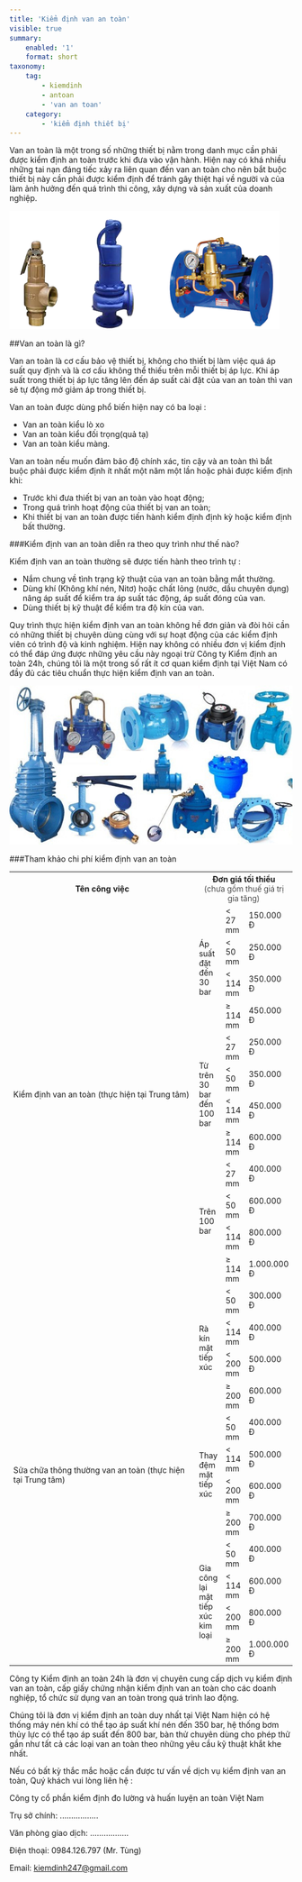 ```yaml
---
title: 'Kiểm định van an toàn'
visible: true
summary:
    enabled: '1'
    format: short
taxonomy:
    tag:
        - kiemdinh
        - antoan
        - 'van an toan'
    category:
        - 'kiểm định thiết bị'
---
```


Van an toàn là một trong số những thiết bị nằm trong danh mục cần phải được kiểm định an toàn trước khi đưa vào vận hành. Hiện nay có khá nhiều những tai nạn đáng tiếc xảy ra liên quan đến van an toàn cho nên bắt buộc thiết bị này cần phải được kiểm định để tránh gây thiệt hại về người và của làm ảnh hưởng đến quá trình thi công, xây dựng và sản xuất của doanh nghiệp.

![kiem dinh van an toan](kiem-dinh-van-an-toan.png)

##Van an toàn là gì?

Van an toàn là cơ cấu bảo vệ thiết bị, không cho thiết bị làm việc quá áp suất quy định và là cơ cấu không thể thiếu trên mỗi thiết bị áp lực. Khi áp suất trong thiết bị áp lực tăng lên đến áp suất cài đặt của van an toàn thì van sẽ tự động mở giảm áp trong thiết bị.

Van an toàn được dùng phổ biến hiện nay có ba loại :

 - Van an toàn kiểu lò xo
 - Van an toàn kiểu đối trọng(quả tạ)
 - Van an toàn kiểu màng.
 
Van an toàn nếu muốn đảm bảo độ chính xác, tin cậy và an toàn thì bắt buộc phải được kiểm định ít nhất một năm một lần hoặc phải được kiểm định khi:

- Trước khi đưa thiết bị van an toàn vào hoạt động;
- Trong quá trình hoạt động của thiết bị van an toàn;
- Khi thiết bị van an toàn được tiến hành kiểm định định kỳ hoặc kiểm định bất thường.

###Kiểm định van an toàn diễn ra theo quy trình như thế nào?

Kiểm định van an toàn thường sẽ được tiến hành  theo trình tự :

- Nắm chung về tình trạng kỹ thuật của van an toàn bằng mắt thường.
- Dùng khí (Không khí nén, Nitơ) hoặc chất lỏng (nước, dầu chuyên dụng) nâng áp suất để kiểm tra áp suất tác động, áp suất đóng của van.
- Dùng thiết bị kỹ thuật để kiểm tra độ kín của van.

Quy trình thực hiện kiểm định van an toàn không hề đơn giản và đòi hỏi cần có những thiết bị chuyên dùng cùng với sự hoạt động của các kiểm định viên có trình độ và kinh nghiệm. Hiện nay không có nhiều đơn vị kiểm định có thể đáp ứng được những yêu cầu này ngoại trừ Công ty Kiểm định an toàn 24h, chúng tôi là một trong số rất ít cơ quan kiểm định tại Việt Nam có đầy đủ các tiêu chuẩn thực hiện kiểm định van an toàn.

![kiem dinh van an toan](kiem-dinh-van-an-toan.jpg)

###Tham khảo chi phí kiểm định van an toàn

<table class="table table-bordered">
    <tbody>
        <tr>
            <th width="330">Tên công việc</th>
            <th colspan="3">Đơn giá tối thiểu
            <br>
            <span style="font-weight: 300">(chưa gồm thuế giá trị gia tăng)</span></th>
        </tr>
        <tr>
            <td rowspan="12">Kiểm định van an toàn
            (thực hiện tại Trung tâm)</td>
            <td rowspan="4">Áp suất đặt đến 30 bar</td>
            <td>&lt; 27 mm</td>
            <td>150.000 Đ</td>
        </tr>
        <tr>
            <td>&lt; 50 mm</td>
            <td>250.000 Đ</td>
            </tr>
        <tr>
            <td>&lt; 114 mm</td>
            <td>350.000 Đ</td>
        </tr>
        <tr>
            <td>≥ 114 mm</td>
            <td>450.000 Đ</td>
        </tr>
        <tr>
            <td rowspan="4">Từ trên 30 bar đến
            100 bar</td>
            <td>&lt; 27 mm</td>
            <td>250.000 Đ</td>
        </tr>
        <tr>
            <td>&lt; 50 mm</td>
            <td>350.000 Đ</td>
        </tr>
        <tr>
            <td>&lt; 114 mm</td>
            <td>450.000 Đ</td>
        </tr>
        <tr>
            <td>≥ 114 mm</td>
            <td>600.000 Đ</td>
        </tr>
        <tr>
            <td rowspan="4">Trên 100 bar</td>
            <td>&lt; 27 mm</td>
            <td>400.000 Đ</td>
        </tr>
        <tr>
            <td>&lt; 50 mm</td>
            <td>600.000 Đ</td>
        </tr>
        <tr>
            <td>&lt; 114 mm</td>
            <td>800.000 Đ</td>
        </tr>
        <tr>
            <td>≥ 114 mm</td>
            <td>1.000.000 Đ</td>
        </tr>
        <tr>
            <td rowspan="12">Sửa chữa thông thường van an toàn
            (thực hiện tại Trung tâm)</td>
            <td rowspan="4">Rà kín mặt tiếp xúc</td>
            <td>&lt; 50 mm</td>
            <td>300.000 Đ</td>
        </tr>
        <tr>
            <td>&lt; 114 mm</td>
            <td>400.000 Đ</td>
        </tr>
        <tr>
            <td>&lt; 200 mm</td>
            <td>500.000 Đ</td>
        </tr>
        <tr>
            <td>≥ 200 mm</td>
            <td>600.000 Đ</td>
        </tr>
        <tr>
            <td rowspan="4">Thay đệm mặt tiếp xúc</td>
            <td>&lt; 50 mm</td>
            <td>400.000 Đ</td>
        </tr>
        <tr>
            <td>&lt; 114 mm</td>
            <td>500.000 Đ</td>
        </tr>
        <tr>
            <td>&lt; 200 mm</td>
            <td>600.000 Đ</td>
        </tr>
        <tr>
            <td>≥ 200 mm</td>
            <td>700.000 Đ</td>
        </tr>
        <tr>
            <td rowspan="4">Gia công lại mặt tiếp xúc kim loại</td>
            <td>&lt; 50 mm</td>
            <td>400.000 Đ</td>
        </tr>
        <tr>
            <td>&lt; 114 mm</td>
            <td>600.000 Đ</td>
        </tr>
        <tr>
            <td>&lt; 200 mm</td>
            <td>800.000 Đ</td>
        </tr>
        <tr>
            <td>≥ 200 mm</td>
            <td>1.000.000 Đ</td>
        </tr>
    </tbody>
</table>

Công ty Kiểm định an toàn 24h là đơn vị chuyên cung cấp dịch vụ kiểm định van an toàn, cấp giấy chứng nhận kiểm định van an toàn cho các doanh nghiệp, tổ chức sử dụng van an toàn trong quá trình lao động.

Chúng tôi là đơn vị kiểm định an toàn duy nhất tại Việt Nam hiện có hệ thống máy nén khí có thể tạo áp suất khí nén đến 350 bar, hệ thống bơm thủy lực có thể tạo áp suất đến 800 bar, bàn thử chuyên dùng cho phép thử gần như tất cả các loại van an toàn theo những yêu cầu kỹ thuật khắt khe nhất.

Nếu có bất kỳ thắc mắc hoặc cần được tư vấn về dịch vụ kiểm định van an toàn, Quý khách vui lòng liên hệ :

Công ty cổ phần kiểm định đo lường và huấn luyện an toàn Việt Nam

Trụ sở chính: .................

Văn phòng giao dịch: .................

Điện thoại: 0984.126.797 (Mr. Tùng)

Email: kiemdinh247@gmail.com